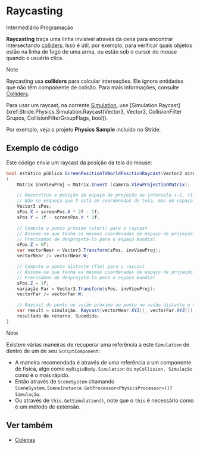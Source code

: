 # Raycasting

<span class="badge text-bg-primary">Intermediário</span>
<span class="badge text-bg-success">Programação</span>

**Raycasting** traça uma linha invisível através da cena para encontrar intersectando [colliders](colliders.md). Isso é útil, por exemplo, para verificar quais objetos estão na linha de fogo de uma arma, ou estão sob o cursor do mouse quando o usuário clica.

> [!Note]
> Raycasting usa **colliders** para calcular interseções. Ele ignora entidades que não têm componente de colisão. Para mais informações, consulte [Colliders](colliders.md).

Para usar um raycast, na corrente [Simulation](xref:Stride.Physics.Simulation), use [Simulation.Raycast](xref:Stride.Physics.Simulation.Raycast(Vector3, Vector3, CollisionFilter Grupos, CollisionFilterGroupFlags, bool)).

Por exemplo, veja o projeto **Physics Sample** incluído no Stride.

## Exemplo de código

Este código envia um raycast da posição da tela do mouse:

```cs
bool estático público ScreenPositionToWorldPositionRaycast(Vector2 screenPos, CameraComponent câmera, Simulação)
(
    Matrix invViewProj = Matrix.Invert (camera.ViewProjectionMatrix);

    // Reconstrua a posição do espaço de projeção no intervalo (-1, +1).
    // Não se esqueça que Y está em coordenadas de tela, mas em espaço de projeção
    Vector3 sPos;
    sPos.X = screenPos.X * 2f - 1f;
    sPos.Y = 1f - screenPos.Y * 2f;

    // Compute o ponto próximo (start) para o raycast
    // Assume-se que tenha as mesmas coordenadas de espaço de projeção (x,y) e z = 0 (de pé no plano próximo)
    // Precisamos de desprojetá-lo para o espaço mundial
    sPos.Z = 0f;
    var vectorNear = Vector3.Transform(sPos, invViewProj);
    vectorNear /= vectorNear.W;

    // Compute o ponto distante (fim) para o raycast
    // Assume-se que tenha as mesmas coordenadas de espaço de projeção (x,y) e z = 1 (de pé no plano distante)
    // Precisamos de desprojetá-lo para o espaço mundial
    sPos.Z = 1f;
    variação Far = Vector3.Transform(sPos, invViewProj);
    vectorFar /= vectorFar.W;

    // Raycast do ponto no avião próximo ao ponto no avião distante e obter o resultado da colisão
    var result = simulação. Raycast(vectorNear.XYZ(), vectorFar.XYZ());
    resultado de retorno. Sucedida;
}
```

> [!Note]
> Existem várias maneiras de recuperar uma referência a este `Simulation` de dentro de um de seu `ScriptComponent`:
> - A maneira recomendada é através de uma referência a um componente de física, algo como `myRigidBody.Simulation` ou `myCollision. Simulação` como é o mais rápido.
> - Então através de `SceneSystem` chamando `SceneSystem.SceneInstance.GetProcessor<PhysicsProcessor>()?Simulação`.
> - Ou através de `this.GetSimulation()`, note que o `this` é necessário como é um método de extensão.

## Ver também
* [Coleiras](colliders.md)
